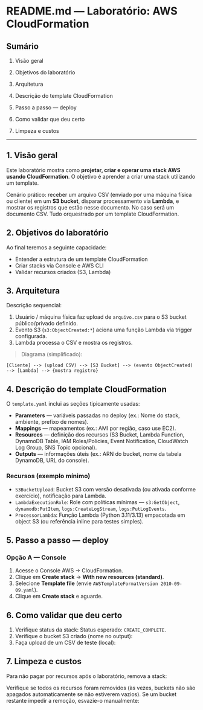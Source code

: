 # README.md — Laboratório: AWS CloudFormation

## Sumário

1. Visão geral
2. Objetivos do laboratório
3. Arquitetura

4. Descrição do template CloudFormation
5. Passo a passo — deploy
6. Como validar que deu certo

7. Limpeza e custos


---

## 1. Visão geral

Este laboratório mostra como **projetar, criar e operar uma stack AWS usando CloudFormation**. O objetivo é aprender a criar uma stack utilizando um template.

Cenário prático: receber um arquivo CSV (enviado por uma máquina física ou cliente) em um **S3 bucket**, disparar processamento via **Lambda**, e mostrar os registros que estão nesse documento. No caso será um documento CSV. Tudo orquestrado por um template CloudFormation.

## 2. Objetivos do laboratório

Ao final teremos a seguinte capacidade:

* Entender a estrutura de um template CloudFormation
* Criar stacks via Console e AWS CLI
* Validar recursos criados (S3, Lambda)

## 3. Arquitetura

Descrição sequencial:

1. Usuário / máquina física faz upload de `arquivo.csv` para o S3 bucket público/privado definido.
2. Evento S3 (`s3:ObjectCreated:*`) aciona uma função Lambda via trigger configurada.
3. Lambda processa o CSV e mostra os registros.


> Diagrama (simplificado):

```
[Cliente] --> (upload CSV) --> [S3 Bucket] --> (evento ObjectCreated) --> [Lambda] --> {mostra registro}
```



## 4. Descrição do template CloudFormation

O `template.yaml` inclui as seções tipicamente usadas:

* **Parameters** — variáveis passadas no deploy (ex.: Nome do stack, ambiente, prefixo de nomes).
* **Mappings** — mapeamentos (ex.: AMI por região, caso use EC2).
* **Resources** — definição dos recursos (S3 Bucket, Lambda Function, DynamoDB Table, IAM Roles/Policies, Event Notification, CloudWatch Log Group, SNS Topic opcional).
* **Outputs** — informações úteis (ex.: ARN do bucket, nome da tabela DynamoDB, URL do console).

### Recursos (exemplo mínimo)

* `S3BucketUpload`: Bucket S3 com versão desativada (ou ativada conforme exercício), notificação para Lambda.
* `LambdaExecutionRole`: Role com políticas mínimas — `s3:GetObject`, `dynamodb:PutItem`, `logs:CreateLogStream`, `logs:PutLogEvents`.
* `ProcessorLambda`: Função Lambda (Python 3.11/3.13) empacotada em object S3 (ou referência inline para testes simples).

## 5. Passo a passo — deploy

### Opção A — Console

1. Acesse o Console AWS → CloudFormation.
2. Clique em **Create stack** → **With new resources (standard)**.
3. Selecione **Template file** (envie `AWSTemplateFormatVersion 2010-09-09.yaml`).
4. Clique em **Create stack** e aguarde.


## 6. Como validar que deu certo

1. Verifique status da stack:
  Status esperado: `CREATE_COMPLETE`.
2. Verifique o bucket S3 criado (nome no output):
3. Faça upload de um CSV de teste (local):



## 7. Limpeza e custos

Para não pagar por recursos após o laboratório, remova a stack:


Verifique se todos os recursos foram removidos (às vezes, buckets não são apagados automaticamente se não estiverem vazios). Se um bucket restante impedir a remoção, esvazie-o manualmente:


